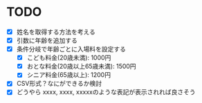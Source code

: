 TODO
====================
- [x] 姓名を取得する方法を考える
- [x] 引数に年齢を追加する
- [x] 条件分岐で年齢ごとに入場料を設定する
    - [x] こども料金(20歳未満): 1000円
    - [x] おとな料金(20歳以上65歳未満): 1500円
    - [x] シニア料金(65歳以上): 1200円
- [x] CSV形式？なにができるか検討
- [x] どうやら xxxx, xxxx, xxxxxのような表記が表示されれば良さそう
